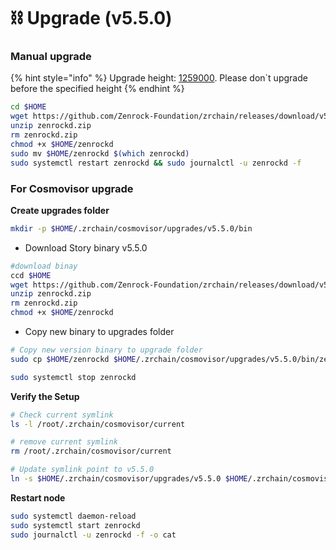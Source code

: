 # ⛓️ Upgrade (v5.5.0)

### Manual upgrade <a href="#manual" id="manual"></a>

{% hint style="info" %}
Upgrade height: [1259000](https://testnet.itrocket.net/zenrock/block/1259000). Please don\`t upgrade before the specified height
{% endhint %}

```bash
cd $HOME
wget https://github.com/Zenrock-Foundation/zrchain/releases/download/v5.5.0/zenrockd.zip
unzip zenrockd.zip
rm zenrockd.zip
chmod +x $HOME/zenrockd
sudo mv $HOME/zenrockd $(which zenrockd)
sudo systemctl restart zenrockd && sudo journalctl -u zenrockd -f
```

### For Cosmovisor upgrade <a href="#for-cosmovisor-upgrade" id="for-cosmovisor-upgrade"></a>

**Create upgrades folder**

```bash
mkdir -p $HOME/.zrchain/cosmovisor/upgrades/v5.5.0/bin
```

* Download Story binary v5.5.0

```bash
#download binay
ccd $HOME
wget https://github.com/Zenrock-Foundation/zrchain/releases/download/v5.5.0/zenrockd.zip
unzip zenrockd.zip
rm zenrockd.zip
chmod +x $HOME/zenrockd
```

* Copy new binary to upgrades folder

```bash
# Copy new version binary to upgrade folder
sudo cp $HOME/zenrockd $HOME/.zrchain/cosmovisor/upgrades/v5.5.0/bin/zenrockd
```

```bash
sudo systemctl stop zenrockd
```

**Verify the Setup**

```bash
# Check current symlink
ls -l /root/.zrchain/cosmovisor/current
```

```bash
# remove current symlink
rm /root/.zrchain/cosmovisor/current
```

```bash
# Update symlink point to v5.5.0
ln -s $HOME/.zrchain/cosmovisor/upgrades/v5.5.0 $HOME/.zrchain/cosmovisor/current
```

**Restart node**

```bash
sudo systemctl daemon-reload
sudo systemctl start zenrockd
sudo journalctl -u zenrockd -f -o cat
```
